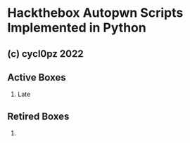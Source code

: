 # Hackthebox Autopwn Scripts Implemented in Python
(c) cycl0pz 2022
---
## Active Boxes
  1. Late


## Retired Boxes
  1. 
